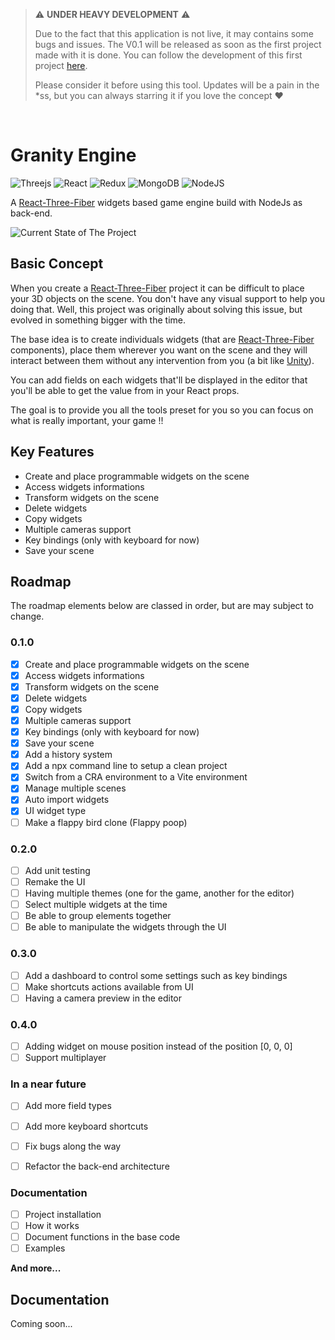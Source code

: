 > :warning: **UNDER HEAVY DEVELOPMENT** :warning: 
>
> Due to the fact that this application is not live, it may contains some bugs and issues. The V0.1 will be released as soon as the first project made with it is done.
> You can follow the development of this first project [here](https://github.com/fgarrec0397/flappy-poop).
>
> Please consider it before using this tool. Updates will be a pain in the *ss, but you can always starring it if you love the concept :heart:

<p>&nbsp;</p>

# Granity Engine 
![Threejs](https://img.shields.io/badge/threejs-black?style=for-the-badge&logo=three.js&logoColor=white)
![React](https://img.shields.io/badge/react-%2320232a.svg?style=for-the-badge&logo=react&logoColor=%2361DAFB)
![Redux](https://img.shields.io/badge/redux-%23593d88.svg?style=for-the-badge&logo=redux&logoColor=white)
![MongoDB](https://img.shields.io/badge/MongoDB-%234ea94b.svg?style=for-the-badge&logo=mongodb&logoColor=white)
![NodeJS](https://img.shields.io/badge/node.js-6DA55F?style=for-the-badge&logo=node.js&logoColor=white)

A [React-Three-Fiber](https://github.com/pmndrs/react-three-fiber) widgets based game engine build with NodeJs as back-end.

![Current State of The Project](https://i.imgur.com/x3uydfF.png)

## Basic Concept
When you create a [React-Three-Fiber](https://github.com/pmndrs/react-three-fiber) project it can be difficult to place your 3D objects on the scene. You don't have any visual support to help you doing that. Well, this project was originally about solving this issue, but evolved in something bigger with the time.

The base idea is to create individuals widgets (that are [React-Three-Fiber](https://github.com/pmndrs/react-three-fiber) components), place them wherever you want on the scene and they will interact between them without any intervention from you (a bit like [Unity](https://unity.com/)).

You can add fields on each widgets that'll be displayed in the editor that you'll be able to get the value from in your React props. 

The goal is to provide you all the tools preset for you so you can focus on what is really important, your game !!

## Key Features

* Create and place programmable widgets on the scene
* Access widgets informations
* Transform widgets on the scene
* Delete widgets
* Copy widgets
* Multiple cameras support
* Key bindings (only with keyboard for now)
* Save your scene
 
## Roadmap
The roadmap elements below are classed in order, but are may subject to change.

### 0.1.0
- [x] Create and place programmable widgets on the scene
- [x] Access widgets informations
- [x] Transform widgets on the scene
- [x] Delete widgets
- [x] Copy widgets
- [x] Multiple cameras support
- [x] Key bindings (only with keyboard for now)
- [x] Save your scene
- [x] Add a history system
- [x] Add a npx command line to setup a clean project
- [x] Switch from a CRA environment to a Vite environment
- [x] Manage multiple scenes
- [x] Auto import widgets
- [x] UI widget type
- [ ] Make a flappy bird clone (Flappy poop)

### 0.2.0
- [ ] Add unit testing
- [ ] Remake the UI
- [ ] Having multiple themes (one for the game, another for the editor)
- [ ] Select multiple widgets at the time
- [ ] Be able to group elements together
- [ ] Be able to manipulate the widgets through the UI

### 0.3.0
- [ ] Add a dashboard to control some settings such as key bindings
- [ ] Make shortcuts actions available from UI
- [ ] Having a camera preview in the editor

### 0.4.0
- [ ] Adding widget on mouse position instead of the position [0, 0, 0]
- [ ] Support multiplayer

### In a near future
- [ ] Add more field types
- [ ] Add more keyboard shortcuts
- [ ] Fix bugs along the way
- [ ] Refactor the back-end architecture


### Documentation
- [ ] Project installation
- [ ] How it works
- [ ] Document functions in the base code
- [ ] Examples

**And more...**
 
## Documentation

Coming soon...

